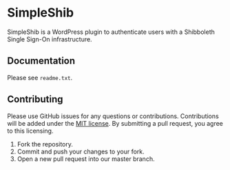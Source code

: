 # SimpleShib
SimpleShib is a WordPress plugin to authenticate users with a Shibboleth Single Sign-On infrastructure.

## Documentation
Please see `readme.txt`.

## Contributing
Please use GitHub issues for any questions or contributions. Contributions will be added under the [MIT license](https://choosealicense.com/licenses/mit/). By submitting a pull request, you agree to this licensing.

1. Fork the repository.
2. Commit and push your changes to your fork.
3. Open a new pull request into our master branch.
